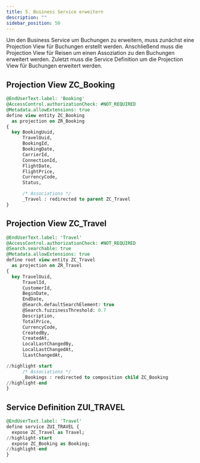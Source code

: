 ```yaml
---
title: 5. Business Service erweitern
description: ""
sidebar_position: 50
---
```


Um den Business Service um Buchungen zu erweitern, muss zunächst eine Projection View für Buchungen erstellt werden. Anschließend muss die Projection View für Reisen um einen Assoziation zu den Buchungen erweitert werden. Zuletzt muss die Service Definition um die Projection View für Buchungen erweitert werden.

## Projection View ZC_Booking

```sql
@EndUserText.label: 'Booking'
@AccessControl.authorizationCheck: #NOT_REQUIRED
@Metadata.allowExtensions: true
define view entity ZC_Booking
  as projection on ZR_Booking
{
  key BookingUuid,
      TravelUuid,
      BookingId,
      BookingDate,
      CarrierId,
      ConnectionId,
      FlightDate,
      FlightPrice,
      CurrencyCode,
      Status,

      /* Associations */
      _Travel : redirected to parent ZC_Travel
}
```

## Projection View ZC_Travel

```sql
@EndUserText.label: 'Travel'
@AccessControl.authorizationCheck: #NOT_REQUIRED
@Search.searchable: true
@Metadata.allowExtensions: true
define root view entity ZC_Travel
  as projection on ZR_Travel
{
  key TravelUuid,
      TravelId,
      CustomerId,
      BeginDate,
      EndDate,
      @Search.defaultSearchElement: true
      @Search.fuzzinessThreshold: 0.7
      Description,
      TotalPrice,
      CurrencyCode,
      CreatedBy,
      CreatedAt,
      LocalLastChangedBy,
      LocalLastChangedAt,
      lLastChangedAt,

//highlight-start
      /* Associations */
      _Bookings : redirected to composition child ZC_Booking
//highlight-end
}
```

## Service Definition ZUI_TRAVEL

```sql
@EndUserText.label: 'Travel'
define service ZUI_TRAVEL {
  expose ZC_Travel as Travel;
//highlight-start
  expose ZC_Booking as Booking;
//highlight-end
}
```
